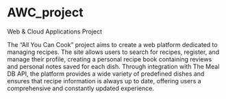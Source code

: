 # AWC_project
Web & Cloud Applications Project

The “All You Can Cook” project aims to create a web platform dedicated to managing recipes. The site allows users to search for recipes, register, and manage their profile, creating a personal recipe book containing reviews and personal notes saved for each dish. Through integration with The Meal DB API, the platform provides a wide variety of predefined dishes and ensures that recipe information is always up to date, offering users a comprehensive and constantly updated experience.
